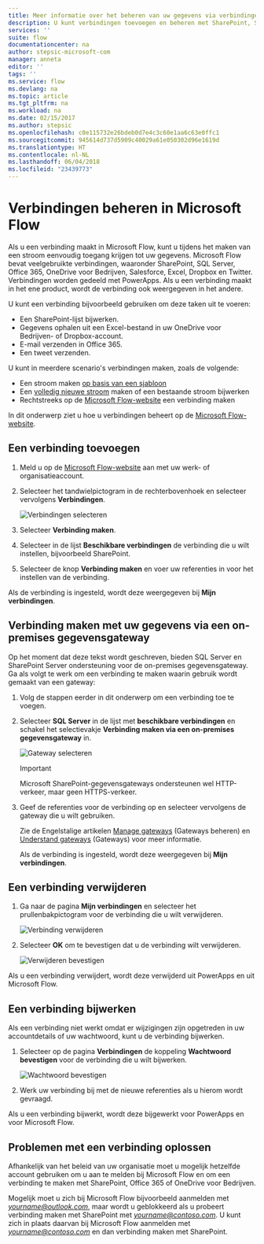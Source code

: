 ```yaml
---
title: Meer informatie over het beheren van uw gegevens via verbindingen en on-premises gegevensgateways | Microsoft-Docs
description: U kunt verbindingen toevoegen en beheren met SharePoint, SQL Server, OneDrive voor Bedrijven, Salesforce, Office 365, OneDrive, Dropbox, Twitter, Google Drive en meer.
services: ''
suite: flow
documentationcenter: na
author: stepsic-microsoft-com
manager: anneta
editor: ''
tags: ''
ms.service: flow
ms.devlang: na
ms.topic: article
ms.tgt_pltfrm: na
ms.workload: na
ms.date: 02/15/2017
ms.author: stepsic
ms.openlocfilehash: c0e115732e26bdeb0d7e4c3c60e1aa6c63e0ffc1
ms.sourcegitcommit: 945614d737d5909c40029a61e050302d96e1619d
ms.translationtype: HT
ms.contentlocale: nl-NL
ms.lasthandoff: 06/04/2018
ms.locfileid: "23439773"
---
```

# <a name="manage-connections-in-microsoft-flow"></a>Verbindingen beheren in Microsoft Flow
Als u een verbinding maakt in Microsoft Flow, kunt u tijdens het maken van een stroom eenvoudig toegang krijgen tot uw gegevens. Microsoft Flow bevat veelgebruikte verbindingen, waaronder SharePoint, SQL Server, Office 365, OneDrive voor Bedrijven, Salesforce, Excel, Dropbox en Twitter. Verbindingen worden gedeeld met PowerApps. Als u een verbinding maakt in het ene product, wordt de verbinding ook weergegeven in het andere.

U kunt een verbinding bijvoorbeeld gebruiken om deze taken uit te voeren:

* Een SharePoint-lijst bijwerken.
* Gegevens ophalen uit een Excel-bestand in uw OneDrive voor Bedrijven- of Dropbox-account.
* E-mail verzenden in Office 365.
* Een tweet verzenden.

U kunt in meerdere scenario's verbindingen maken, zoals de volgende:

* Een stroom maken [op basis van een sjabloon](get-started-logic-template.md)
* Een [volledig nieuwe stroom](get-started-logic-flow.md) maken of een bestaande stroom bijwerken
* Rechtstreeks op de [Microsoft Flow-website][1] een verbinding maken

In dit onderwerp ziet u hoe u verbindingen beheert op de [Microsoft Flow-website][1].

## <a name="add-a-connection"></a>Een verbinding toevoegen
1. Meld u op de [Microsoft Flow-website][1] aan met uw werk- of organisatieaccount.
2. Selecteer het tandwielpictogram in de rechterbovenhoek en selecteer vervolgens **Verbindingen**.
   
    ![Verbindingen selecteren](./media/add-manage-connections/connections-menu.png)
3. Selecteer **Verbinding maken**.
4. Selecteer in de lijst **Beschikbare verbindingen** de verbinding die u wilt instellen, bijvoorbeeld SharePoint.
5. Selecteer de knop **Verbinding maken** en voer uw referenties in voor het instellen van de verbinding.

Als de verbinding is ingesteld, wordt deze weergegeven bij **Mijn verbindingen**.

## <a name="connect-to-your-data-through-an-on-premises-data-gateway"></a>Verbinding maken met uw gegevens via een on-premises gegevensgateway
Op het moment dat deze tekst wordt geschreven, bieden SQL Server en SharePoint Server ondersteuning voor de on-premises gegevensgateway. Ga als volgt te werk om een verbinding te maken waarin gebruik wordt gemaakt van een gateway:

1. Volg de stappen eerder in dit onderwerp om een verbinding toe te voegen.
2. Selecteer **SQL Server** in de lijst met **beschikbare verbindingen** en schakel het selectievakje **Verbinding maken via een on-premises gegevensgateway** in.
   
    ![Gateway selecteren](./media/add-manage-connections/select-gateway.png)
   
   > [!IMPORTANT]
   > Microsoft SharePoint-gegevensgateways ondersteunen wel HTTP-verkeer, maar geen HTTPS-verkeer.
   > 
   > 
3. Geef de referenties voor de verbinding op en selecteer vervolgens de gateway die u wilt gebruiken.
   
    Zie de Engelstalige artikelen [Manage gateways](gateway-manage.md) (Gateways beheren) en [Understand gateways](gateway-reference.md) (Gateways) voor meer informatie.
   
    Als de verbinding is ingesteld, wordt deze weergegeven bij **Mijn verbindingen**.

## <a name="delete-a-connection"></a>Een verbinding verwijderen
1. Ga naar de pagina **Mijn verbindingen** en selecteer het prullenbakpictogram voor de verbinding die u wilt verwijderen.
   
    ![Verbinding verwijderen](./media/add-manage-connections/delete-connection.png)
2. Selecteer **OK** om te bevestigen dat u de verbinding wilt verwijderen.
   
    ![Verwijderen bevestigen](./media/add-manage-connections/delete-confirmation.png)

Als u een verbinding verwijdert, wordt deze verwijderd uit PowerApps en uit Microsoft Flow.

## <a name="update-a-connection"></a>Een verbinding bijwerken
Als een verbinding niet werkt omdat er wijzigingen zijn opgetreden in uw accountdetails of uw wachtwoord, kunt u de verbinding bijwerken.

1. Selecteer op de pagina **Verbindingen** de koppeling **Wachtwoord bevestigen** voor de verbinding die u wilt bijwerken.
   
    ![Wachtwoord bevestigen](./media/add-manage-connections/verify-password.png)
2. Werk uw verbinding bij met de nieuwe referenties als u hierom wordt gevraagd.

Als u een verbinding bijwerkt, wordt deze bijgewerkt voor PowerApps en voor Microsoft Flow.

## <a name="troubleshoot-a-connection"></a>Problemen met een verbinding oplossen
Afhankelijk van het beleid van uw organisatie moet u mogelijk hetzelfde account gebruiken om u aan te melden bij Microsoft Flow en om een verbinding te maken met SharePoint, Office 365 of OneDrive voor Bedrijven.

Mogelijk moet u zich bij Microsoft Flow bijvoorbeeld aanmelden met *yourname@outlook.com*, maar wordt u geblokkeerd als u probeert verbinding maken met SharePoint met *yourname@contoso.com*. U kunt zich in plaats daarvan bij Microsoft Flow aanmelden met *yourname@contoso.com* en dan verbinding maken met SharePoint.

<!--Reference links in article-->
[1]: https://flow.microsoft.com
